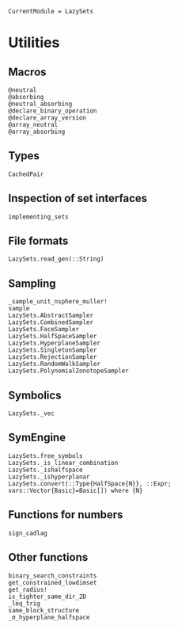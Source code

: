 ```@meta
CurrentModule = LazySets
```

# Utilities

## Macros

```@docs
@neutral
@absorbing
@neutral_absorbing
@declare_binary_operation
@declare_array_version
@array_neutral
@array_absorbing
```

## Types

```@docs
CachedPair
```

## Inspection of set interfaces

```@docs
implementing_sets
```

## File formats

```@docs
LazySets.read_gen(::String)
```

## Sampling

```@docs
_sample_unit_nsphere_muller!
sample
LazySets.AbstractSampler
LazySets.CombinedSampler
LazySets.FaceSampler
LazySets.HalfSpaceSampler
LazySets.HyperplaneSampler
LazySets.SingletonSampler
LazySets.RejectionSampler
LazySets.RandomWalkSampler
LazySets.PolynomialZonotopeSampler
```

## Symbolics

```@docs
LazySets._vec
```

## SymEngine

```@docs
LazySets.free_symbols
LazySets._is_linear_combination
LazySets._ishalfspace
LazySets._ishyperplanar
LazySets.convert(::Type{HalfSpace{N}}, ::Expr; vars::Vector{Basic}=Basic[]) where {N}
```

## Functions for numbers

```@docs
sign_cadlag
```

## Other functions

```@docs
binary_search_constraints
get_constrained_lowdimset
get_radius!
is_tighter_same_dir_2D
_leq_trig
same_block_structure
_σ_hyperplane_halfspace
```
